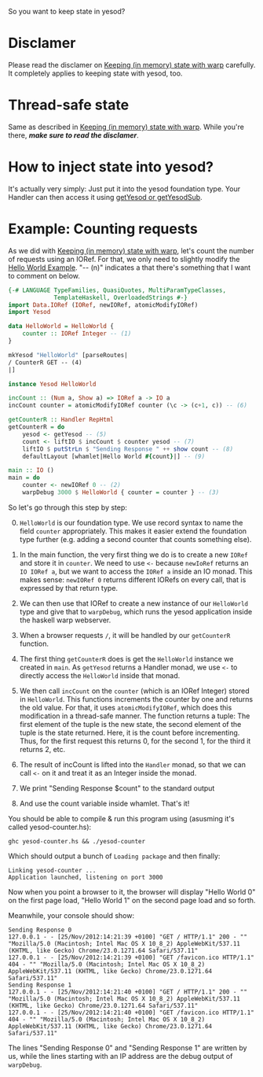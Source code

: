 So you want to keep state in yesod?

# Disclamer

Please read the disclamer on [Keeping (in memory) state with warp] carefully. It completely applies to keeping state with yesod, too.

# Thread-safe state

Same as described in [Keeping (in memory) state with warp]. While you're there, _**make sure to read the disclamer**_.

# How to inject state into yesod?

It's actually very simply: Just put it into the yesod foundation type. Your Handler can then access it using [getYesod or getYesodSub](http://hackage.haskell.org/packages/archive/yesod/0.4.1/doc/html/Yesod-Handler.html).

# Example: Counting requests

As we did with [Keeping (in memory) state with warp], let's count the number of requests using an IORef. For that, we only need to slightly modify the [Hello World Example](http://www.yesodweb.com/book/basics). "-- (n)" indicates a that there's something that I want to comment on below.

```haskell
{-# LANGUAGE TypeFamilies, QuasiQuotes, MultiParamTypeClasses,
             TemplateHaskell, OverloadedStrings #-}
import Data.IORef (IORef, newIORef, atomicModifyIORef)             
import Yesod

data HelloWorld = HelloWorld {
    counter :: IORef Integer -- (1)
}

mkYesod "HelloWorld" [parseRoutes|
/ CounterR GET -- (4)
|]

instance Yesod HelloWorld

incCount :: (Num a, Show a) => IORef a -> IO a
incCount counter = atomicModifyIORef counter (\c -> (c+1, c)) -- (6)

getCounterR :: Handler RepHtml
getCounterR = do 
    yesod <- getYesod -- (5)
    count <- liftIO $ incCount $ counter yesod -- (7)
    liftIO $ putStrLn $ "Sending Response " ++ show count -- (8)
    defaultLayout [whamlet|Hello World #{count}|] -- (9)

main :: IO ()
main = do
    counter <- newIORef 0 -- (2)
    warpDebug 3000 $ HelloWorld { counter = counter } -- (3)
```

So let's go through this step by step:

0. `HelloWorld` is our foundation type. We use record syntax to name the field `counter` appropriately. This makes it easier extend the foundation type further (e.g. adding a second counter that counts something else).

1. In the main function, the very first thing we do is to create a new `IORef` and store it in `counter`. We need to use `<-` because `newIoRef` returns an `IO IORef a`, but we want to access the `IORef a` inside an IO monad. This makes sense: `newIORef 0` returns different IORefs on every call, that is expressed by that return type.

2. We can then use that IORef to create a new instance of our `HelloWorld` type and give that to `warpDebug`, which runs the yesod application inside the haskell warp webserver.

3. When a browser requests `/`, it will be handled by our `getCounterR` function. 

4. The first thing `getCounterR` does is get the `HelloWorld` instance we created in `main`. As `getYesod` returns a Handler monad, we use `<-` to directly access the `HelloWorld` inside that monad.

5. We then call `incCount` on the `counter` (which is an IORef Integer) stored in `HelloWorld`. This functions increments the counter by one and returns the old value. For that, it uses `atomicModifyIORef`, which does this modification in a thread-safe manner. The function returns a tuple: The first element of the tuple is the new state, the second element of the tuple is the state returned. Here, it is the count before incrementing. Thus, for the first request this returns 0, for the second 1, for the third it returns 2, etc.

6. The result of incCount is lifted into the `Handler` monad, so that we can call `<-` on it and treat it as an Integer inside the monad.

7. We print "Sending Response $count" to the standard output

8. And use the count variable inside whamlet. That's it!

You should be able to compile & run this program using (asusming it's called yesod-counter.hs):

    ghc yesod-counter.hs && ./yesod-counter

Which should output a bunch of `Loading package` and then finally:

    Linking yesod-counter ...
    Application launched, listening on port 3000

Now when you point a browser to it, the browser will display "Hello World 0" on the first page load, "Hello World 1" on the second page load and so forth.

Meanwhile, your console should show:

    Sending Response 0
    127.0.0.1 - - [25/Nov/2012:14:21:39 +0100] "GET / HTTP/1.1" 200 - "" "Mozilla/5.0 (Macintosh; Intel Mac OS X 10_8_2) AppleWebKit/537.11 (KHTML, like Gecko) Chrome/23.0.1271.64 Safari/537.11"
    127.0.0.1 - - [25/Nov/2012:14:21:39 +0100] "GET /favicon.ico HTTP/1.1" 404 - "" "Mozilla/5.0 (Macintosh; Intel Mac OS X 10_8_2) AppleWebKit/537.11 (KHTML, like Gecko) Chrome/23.0.1271.64 Safari/537.11"
    Sending Response 1
    127.0.0.1 - - [25/Nov/2012:14:21:40 +0100] "GET / HTTP/1.1" 200 - "" "Mozilla/5.0 (Macintosh; Intel Mac OS X 10_8_2) AppleWebKit/537.11 (KHTML, like Gecko) Chrome/23.0.1271.64 Safari/537.11"
    127.0.0.1 - - [25/Nov/2012:14:21:40 +0100] "GET /favicon.ico HTTP/1.1" 404 - "" "Mozilla/5.0 (Macintosh; Intel Mac OS X 10_8_2) AppleWebKit/537.11 (KHTML, like Gecko) Chrome/23.0.1271.64 Safari/537.11"

The lines "Sending Response 0" and "Sending Response 1" are written by us, while the lines starting with an IP address are the debug output of `warpDebug`.

[Keeping (in memory) state with warp]: https://github.com/yesodweb/yesod-cookbook/blob/master/cookbook/Keeping-(in-memory)-state-with-warp.md
